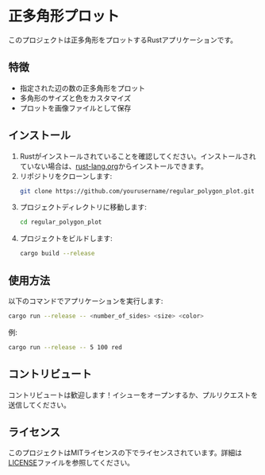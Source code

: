 # 正多角形プロット

このプロジェクトは正多角形をプロットするRustアプリケーションです。

## 特徴

- 指定された辺の数の正多角形をプロット
- 多角形のサイズと色をカスタマイズ
- プロットを画像ファイルとして保存

## インストール

1. Rustがインストールされていることを確認してください。インストールされていない場合は、[rust-lang.org](https://www.rust-lang.org/)からインストールできます。
2. リポジトリをクローンします:
    ```sh
    git clone https://github.com/yourusername/regular_polygon_plot.git
    ```
3. プロジェクトディレクトリに移動します:
    ```sh
    cd regular_polygon_plot
    ```
4. プロジェクトをビルドします:
    ```sh
    cargo build --release
    ```

## 使用方法

以下のコマンドでアプリケーションを実行します:
```sh
cargo run --release -- <number_of_sides> <size> <color>
```
例:
```sh
cargo run --release -- 5 100 red
```

## コントリビュート

コントリビュートは歓迎します！イシューをオープンするか、プルリクエストを送信してください。

## ライセンス

このプロジェクトはMITライセンスの下でライセンスされています。詳細は[LICENSE](LICENSE)ファイルを参照してください。